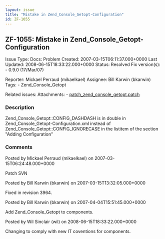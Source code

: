```yaml
---
layout: issue
title: "Mistake in Zend_Console_Getopt-Configuration"
id: ZF-1055
---
```


ZF-1055: Mistake in Zend\_Console\_Getopt-Configuration
-------------------------------------------------------

 Issue Type: Docs: Problem Created: 2007-03-15T06:11:37.000+0000 Last Updated: 2008-06-15T18:33:22.000+0000 Status: Resolved Fix version(s): - 0.9.0 (17/Mar/07)
 
 Reporter:  Mickael Perraud (mikaelkael)  Assignee:  Bill Karwin (bkarwin)  Tags: - Zend\_Console\_Getopt
 
 Related issues: 
 Attachments: - [patch\_zend\_console\_getopt.patch](/issues/secure/attachment/10330/patch_zend_console_getopt.patch)
 
### Description

Zend\_Console\_Getopt::CONFIG\_DASHDASH is in double in Zend\_Console\_Getopt-Configuration.xml instead of Zend\_Console\_Getopt::CONFIG\_IGNORECASE in the listitem of the section "Adding Configuration"

 

 

### Comments

Posted by Mickael Perraud (mikaelkael) on 2007-03-15T06:24:48.000+0000

Patch SVN

 

 

Posted by Bill Karwin (bkarwin) on 2007-03-15T13:32:05.000+0000

Fixed in revision 3964.

 

 

Posted by Bill Karwin (bkarwin) on 2007-04-04T15:51:45.000+0000

Add Zend\_Console\_Getopt to components.

 

 

Posted by Wil Sinclair (wil) on 2008-06-15T18:33:22.000+0000

Changing to comply with new IT coventions for components.

 

 